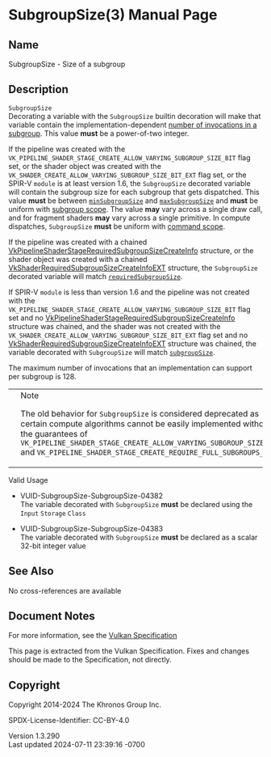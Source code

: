 # SubgroupSize(3) Manual Page

## Name

SubgroupSize - Size of a subgroup



## <a href="#_description" class="anchor"></a>Description

`SubgroupSize`  
Decorating a variable with the `SubgroupSize` builtin decoration will
make that variable contain the implementation-dependent <a
href="https://registry.khronos.org/vulkan/specs/1.3-extensions/html/vkspec.html#limits-subgroupSize"
target="_blank" rel="noopener">number of invocations in a subgroup</a>.
This value **must** be a power-of-two integer.

If the pipeline was created with the
`VK_PIPELINE_SHADER_STAGE_CREATE_ALLOW_VARYING_SUBGROUP_SIZE_BIT` flag
set, or the shader object was created with the
`VK_SHADER_CREATE_ALLOW_VARYING_SUBGROUP_SIZE_BIT_EXT` flag set, or the
SPIR-V `module` is at least version 1.6, the `SubgroupSize` decorated
variable will contain the subgroup size for each subgroup that gets
dispatched. This value **must** be between <a
href="https://registry.khronos.org/vulkan/specs/1.3-extensions/html/vkspec.html#limits-minSubgroupSize"
target="_blank" rel="noopener"><code>minSubgroupSize</code></a> and <a
href="https://registry.khronos.org/vulkan/specs/1.3-extensions/html/vkspec.html#limits-maxSubgroupSize"
target="_blank" rel="noopener"><code>maxSubgroupSize</code></a> and
**must** be uniform with <a
href="https://registry.khronos.org/vulkan/specs/1.3-extensions/html/vkspec.html#shaders-scope-subgroup"
target="_blank" rel="noopener">subgroup scope</a>. The value **may**
vary across a single draw call, and for fragment shaders **may** vary
across a single primitive. In compute dispatches, `SubgroupSize`
**must** be uniform with <a
href="https://registry.khronos.org/vulkan/specs/1.3-extensions/html/vkspec.html#shaders-scope-command"
target="_blank" rel="noopener">command scope</a>.

If the pipeline was created with a chained
[VkPipelineShaderStageRequiredSubgroupSizeCreateInfo](https://registry.khronos.org/vulkan/specs/1.3-extensions/man/html/VkPipelineShaderStageRequiredSubgroupSizeCreateInfo.html)
structure, or the shader object was created with a chained
[VkShaderRequiredSubgroupSizeCreateInfoEXT](https://registry.khronos.org/vulkan/specs/1.3-extensions/man/html/VkShaderRequiredSubgroupSizeCreateInfoEXT.html)
structure, the `SubgroupSize` decorated variable will match <a
href="https://registry.khronos.org/vulkan/specs/1.3-extensions/html/vkspec.html#pipelines-required-subgroup-size"
target="_blank" rel="noopener"><code>requiredSubgroupSize</code></a>.

If SPIR-V `module` is less than version 1.6 and the pipeline was not
created with the
`VK_PIPELINE_SHADER_STAGE_CREATE_ALLOW_VARYING_SUBGROUP_SIZE_BIT` flag
set and no
[VkPipelineShaderStageRequiredSubgroupSizeCreateInfo](https://registry.khronos.org/vulkan/specs/1.3-extensions/man/html/VkPipelineShaderStageRequiredSubgroupSizeCreateInfo.html)
structure was chained, and the shader was not created with the
`VK_SHADER_CREATE_ALLOW_VARYING_SUBGROUP_SIZE_BIT_EXT` flag set and no
[VkShaderRequiredSubgroupSizeCreateInfoEXT](https://registry.khronos.org/vulkan/specs/1.3-extensions/man/html/VkShaderRequiredSubgroupSizeCreateInfoEXT.html)
structure was chained, the variable decorated with `SubgroupSize` will
match <a
href="https://registry.khronos.org/vulkan/specs/1.3-extensions/html/vkspec.html#limits-subgroupSize"
target="_blank" rel="noopener"><code>subgroupSize</code></a>.

The maximum number of invocations that an implementation can support per
subgroup is 128.

<table>
<colgroup>
<col style="width: 50%" />
<col style="width: 50%" />
</colgroup>
<tbody>
<tr>
<td class="icon"><em></em></td>
<td class="content">Note
<p>The old behavior for <code>SubgroupSize</code> is considered
deprecated as certain compute algorithms cannot be easily implemented
without the guarantees of
<code>VK_PIPELINE_SHADER_STAGE_CREATE_ALLOW_VARYING_SUBGROUP_SIZE_BIT</code>
and
<code>VK_PIPELINE_SHADER_STAGE_CREATE_REQUIRE_FULL_SUBGROUPS_BIT</code>.</p></td>
</tr>
</tbody>
</table>

Valid Usage

- <a href="#VUID-SubgroupSize-SubgroupSize-04382"
  id="VUID-SubgroupSize-SubgroupSize-04382"></a>
  VUID-SubgroupSize-SubgroupSize-04382  
  The variable decorated with `SubgroupSize` **must** be declared using
  the `Input` `Storage` `Class`

- <a href="#VUID-SubgroupSize-SubgroupSize-04383"
  id="VUID-SubgroupSize-SubgroupSize-04383"></a>
  VUID-SubgroupSize-SubgroupSize-04383  
  The variable decorated with `SubgroupSize` **must** be declared as a
  scalar 32-bit integer value

## <a href="#_see_also" class="anchor"></a>See Also

No cross-references are available

## <a href="#_document_notes" class="anchor"></a>Document Notes

For more information, see the <a
href="https://registry.khronos.org/vulkan/specs/1.3-extensions/html/vkspec.html#SubgroupSize"
target="_blank" rel="noopener">Vulkan Specification</a>

This page is extracted from the Vulkan Specification. Fixes and changes
should be made to the Specification, not directly.

## <a href="#_copyright" class="anchor"></a>Copyright

Copyright 2014-2024 The Khronos Group Inc.

SPDX-License-Identifier: CC-BY-4.0

Version 1.3.290  
Last updated 2024-07-11 23:39:16 -0700
